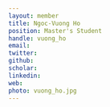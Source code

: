 ```yaml
---
layout: member
title: Ngoc-Vuong Ho
position: Master's Student
handle: vuong_ho
email: 
twitter:
github: 
scholar: 
linkedin: 
web:
photo: vuong_ho.jpg
---
```

<!-- 
### Overview


### Education -->
